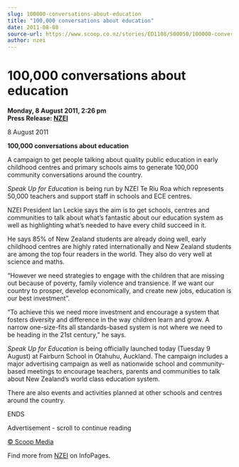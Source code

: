 ```yaml
---
slug: 100000-conversations-about-education
title: "100,000 conversations about education"
date: 2011-08-08
source-url: https://www.scoop.co.nz/stories/ED1108/S00050/100000-conversations-about-education.htm
author: nzei
---
```

100,000 conversations about education
=====================================

**Monday, 8 August 2011, 2:26 pm**  
**Press Release: [NZEI](https://info.scoop.co.nz/NZEI)**

8 August 2011

**100,000 conversations about education**

A campaign to get people talking about quality public education in early childhood centres and primary schools aims to generate 100,000 community conversations around the country.

_Speak Up for Education_ is being run by NZEI Te Riu Roa which represents 50,000 teachers and support staff in schools and ECE centres.

NZEI President Ian Leckie says the aim is to get schools, centres and communities to talk about what’s fantastic about our education system as well as highlighting what’s needed to have every child succeed in it.

He says 85% of New Zealand students are already doing well, early childhood centres are highly rated internationally and New Zealand students are among the top four readers in the world. They also do very well at science and maths.

“However we need strategies to engage with the children that are missing out because of poverty, family violence and transience. If we want our country to prosper, develop economically, and create new jobs, education is our best investment”.

“To achieve this we need more investment and encourage a system that fosters diversity and difference in the way children learn and grow. A narrow one-size-fits all standards-based system is not where we need to be heading in the 21st century,” he says.

_Speak Up for Education_ is being officially launched today (Tuesday 9 August) at Fairburn School in Otahuhu, Auckland. The campaign includes a major advertising campaign as well as nationwide school and community-based meetings to encourage teachers, parents and communities to talk about New Zealand’s world class education system.

There are also events and activities planned at other schools and centres around the country.

ENDS

Advertisement - scroll to continue reading





[© Scoop Media](http://www.scoop.co.nz/about/terms.html)

Find more from [NZEI](https://info.scoop.co.nz/NZEI) on InfoPages.